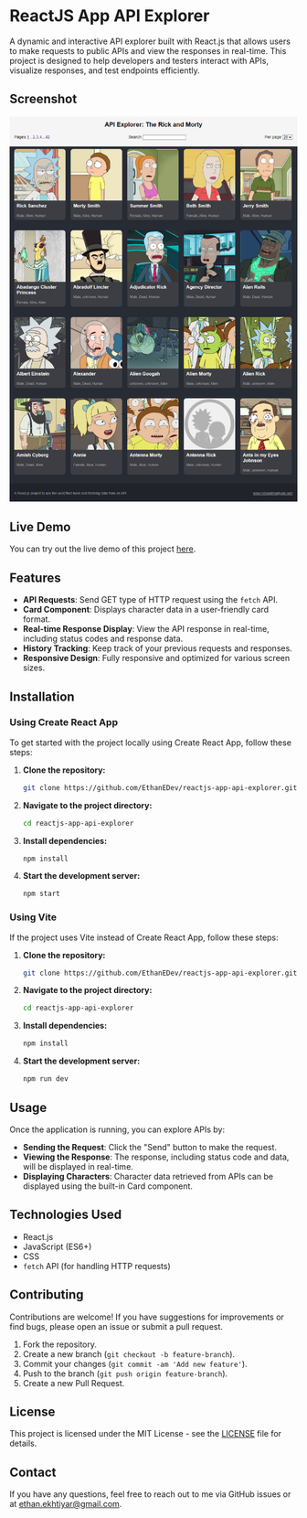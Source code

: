# ReactJS App API Explorer

A dynamic and interactive API explorer built with React.js that allows users to make requests to public APIs and view the responses in real-time. This project is designed to help developers and testers interact with APIs, visualize responses, and test endpoints efficiently.

## Screenshot

![API Explorer Screenshot](./screenshot.png)  <!-- Replace with the path to your screenshot image -->

## Live Demo

You can try out the live demo of this project [here](https://reactjs-app-api-explorer.vercel.app/).

## Features

- **API Requests**: Send GET type of HTTP request using the `fetch` API.
- **Card Component**: Displays character data in a user-friendly card format.
- **Real-time Response Display**: View the API response in real-time, including status codes and response data.
- **History Tracking**: Keep track of your previous requests and responses.
- **Responsive Design**: Fully responsive and optimized for various screen sizes.

## Installation

### Using Create React App

To get started with the project locally using Create React App, follow these steps:

1. **Clone the repository:**

    ```bash
    git clone https://github.com/EthanEDev/reactjs-app-api-explorer.git
    ```

2. **Navigate to the project directory:**

    ```bash
    cd reactjs-app-api-explorer
    ```

3. **Install dependencies:**

    ```bash
    npm install
    ```

4. **Start the development server:**

    ```bash
    npm start
    ```

### Using Vite

If the project uses Vite instead of Create React App, follow these steps:

1. **Clone the repository:**

    ```bash
    git clone https://github.com/EthanEDev/reactjs-app-api-explorer.git
    ```

2. **Navigate to the project directory:**

    ```bash
    cd reactjs-app-api-explorer
    ```

3. **Install dependencies:**

    ```bash
    npm install
    ```

4. **Start the development server:**

    ```bash
    npm run dev
    ```

## Usage

Once the application is running, you can explore APIs by:

- **Sending the Request**: Click the "Send" button to make the request.
- **Viewing the Response**: The response, including status code and data, will be displayed in real-time.
- **Displaying Characters**: Character data retrieved from APIs can be displayed using the built-in Card component.

## Technologies Used

- React.js
- JavaScript (ES6+)
- CSS
- `fetch` API (for handling HTTP requests)

## Contributing

Contributions are welcome! If you have suggestions for improvements or find bugs, please open an issue or submit a pull request.

1. Fork the repository.
2. Create a new branch (`git checkout -b feature-branch`).
3. Commit your changes (`git commit -am 'Add new feature'`).
4. Push to the branch (`git push origin feature-branch`).
5. Create a new Pull Request.

## License

This project is licensed under the MIT License - see the [LICENSE](LICENSE) file for details.

## Contact

If you have any questions, feel free to reach out to me via GitHub issues or at [ethan.ekhtiyar@gmail.com](mailto:ethan.ekhtiyar@gmail.com).
